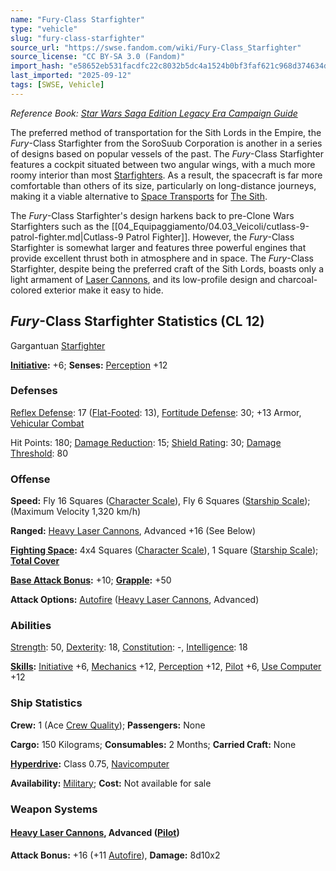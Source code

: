 ```yaml
---
name: "Fury-Class Starfighter"
type: "vehicle"
slug: "fury-class-starfighter"
source_url: "https://swse.fandom.com/wiki/Fury-Class_Starfighter"
source_license: "CC BY-SA 3.0 (Fandom)"
import_hash: "e58652eb531facdfc22c8032b5dc4a1524b0bf3faf621c968d374634dc82b71c"
last_imported: "2025-09-12"
tags: [SWSE, Vehicle]
---
```

*Reference Book: [Star Wars Saga Edition Legacy Era Campaign Guide](https://swse.fandom.com/wiki/Star_Wars_Saga_Edition_Legacy_Era_Campaign_Guide)*

The preferred method of transportation for the Sith Lords in the Empire, the *Fury*-Class Starfighter from the SoroSuub Corporation is another in a series of designs based on popular vessels of the past. The *Fury*-Class Starfighter features a cockpit situated between two angular wings, with a much more roomy interior than most [Starfighters](https://swse.fandom.com/wiki/Starfighters). As a result, the spacecraft is far more comfortable than others of its size, particularly on long-distance journeys, making it a viable alternative to [Space Transports](https://swse.fandom.com/wiki/Space_Transports) for [The Sith](https://swse.fandom.com/wiki/The_Sith).

The *Fury*-Class Starfighter's design harkens back to pre-Clone Wars Starfighters such as the [[04_Equipaggiamento/04.03_Veicoli/cutlass-9-patrol-fighter.md|Cutlass-9 Patrol Fighter]]. However, the *Fury*-Class Starfighter is somewhat larger and features three powerful engines that provide excellent thrust both in atmosphere and in space. The *Fury*-Class Starfighter, despite being the preferred craft of the Sith Lords, boasts only a light armament of [Laser Cannons](https://swse.fandom.com/wiki/Laser_Cannons), and its low-profile design and charcoal-colored exterior make it easy to hide.

## *Fury*-Class Starfighter Statistics (CL 12)
Gargantuan [Starfighter](https://swse.fandom.com/wiki/Starfighter)

**[Initiative](https://swse.fandom.com/wiki/Initiative):** +6; **Senses:** [Perception](https://swse.fandom.com/wiki/Perception) +12
### Defenses
[Reflex Defense](https://swse.fandom.com/wiki/Reflex_Defense_(Vehicles)): 17 ([Flat-Footed](https://swse.fandom.com/wiki/Flat-Footed): 13), [Fortitude Defense](https://swse.fandom.com/wiki/Fortitude_Defense_(Vehicles)): 30; +13 Armor, [Vehicular Combat](https://swse.fandom.com/wiki/Vehicular_Combat)

Hit Points: 180; [Damage Reduction](https://swse.fandom.com/wiki/Damage_Reduction): 15; [Shield Rating](https://swse.fandom.com/wiki/Shield_Rating): 30; [Damage Threshold](https://swse.fandom.com/wiki/Damage_Threshold_(Vehicles)): 80
### Offense
**Speed:** Fly 16 Squares ([Character Scale](https://swse.fandom.com/wiki/Character_Scale)), Fly 6 Squares ([Starship Scale](https://swse.fandom.com/wiki/Starship_Scale)); (Maximum Velocity 1,320 km/h)

**Ranged:** [Heavy Laser Cannons](https://swse.fandom.com/wiki/Heavy_Laser_Cannons), Advanced +16 (See Below)

**[Fighting Space](https://swse.fandom.com/wiki/Fighting_Space):** 4x4 Squares ([Character Scale](https://swse.fandom.com/wiki/Character_Scale)), 1 Square ([Starship Scale](https://swse.fandom.com/wiki/Starship_Scale)); **[Total Cover](https://swse.fandom.com/wiki/Total_Cover)**

**[Base Attack Bonus](https://swse.fandom.com/wiki/Base_Attack_Bonus):** +10; **[Grapple](https://swse.fandom.com/wiki/Grapple):** +50

**Attack Options:** [Autofire](https://swse.fandom.com/wiki/Autofire_(Vehicle_Combat)) ([Heavy Laser Cannons](https://swse.fandom.com/wiki/Heavy_Laser_Cannons), Advanced)
### Abilities
[Strength](https://swse.fandom.com/wiki/Strength): 50, [Dexterity](https://swse.fandom.com/wiki/Dexterity): 18, [Constitution](https://swse.fandom.com/wiki/Constitution): -, [Intelligence](https://swse.fandom.com/wiki/Intelligence): 18

**[Skills](https://swse.fandom.com/wiki/Skills):** [Initiative](https://swse.fandom.com/wiki/Initiative) +6, [Mechanics](https://swse.fandom.com/wiki/Mechanics) +12, [Perception](https://swse.fandom.com/wiki/Perception) +12, [Pilot](https://swse.fandom.com/wiki/Pilot) +6, [Use Computer](https://swse.fandom.com/wiki/Use_Computer) +12
### Ship Statistics
**Crew:** 1 (Ace [Crew Quality](https://swse.fandom.com/wiki/Crew_Quality)); **Passengers:** None

**Cargo:** 150 Kilograms; **Consumables:** 2 Months; **Carried Craft:** None

**[Hyperdrive](https://swse.fandom.com/wiki/Hyperdrive):** Class 0.75, [Navicomputer](https://swse.fandom.com/wiki/Navicomputer)

**Availability:** [Military](https://swse.fandom.com/wiki/Military); **Cost:** Not available for sale
### Weapon Systems
#### [**Heavy Laser Cannons**](https://swse.fandom.com/wiki/Heavy_Laser_Cannons)**, Advanced ([Pilot](https://swse.fandom.com/wiki/Pilot_(Vehicle_Combat)))**
**Attack Bonus:** +16 (+11 [Autofire](https://swse.fandom.com/wiki/Autofire_(Vehicle_Combat))), **Damage:** 8d10x2